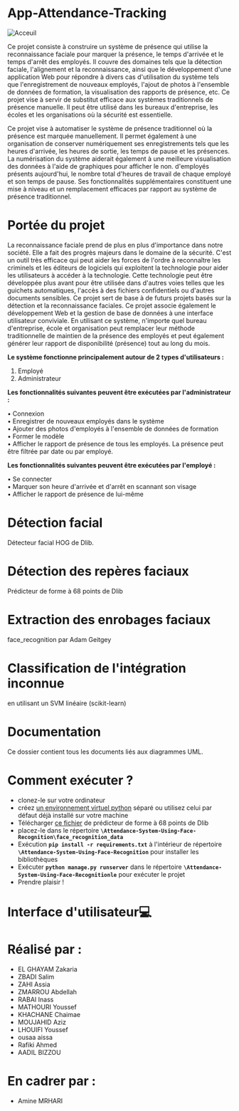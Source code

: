 # App-Attendance-Tracking
![Acceuil](https://user-images.githubusercontent.com/106842102/178103382-4caa8aa6-0682-48d3-b68d-19cf67192289.jpg)

Ce projet consiste à construire un système de présence qui utilise la reconnaissance faciale pour marquer la présence, le temps d'arrivée et le temps d'arrêt des employés. Il couvre des domaines tels que la détection faciale, l'alignement et la reconnaissance, ainsi que le développement d'une application Web pour répondre à divers cas d'utilisation du système tels que l'enregistrement de nouveaux employés, l'ajout de photos à l'ensemble de données de formation, la visualisation des rapports de présence, etc. Ce projet vise à servir de substitut efficace aux systèmes traditionnels de présence manuelle. Il peut être utilisé dans les bureaux d'entreprise, les écoles et les organisations où la sécurité est essentielle.

Ce projet vise à automatiser le système de présence traditionnel où la présence est marquée manuellement. Il permet également à une organisation de conserver numériquement ses enregistrements tels que les heures d'arrivée, les heures de sortie, les temps de pause et les présences. La numérisation du système aiderait également à une meilleure visualisation des données à l'aide de graphiques pour afficher le non. d'employés présents aujourd'hui, le nombre total d'heures de travail de chaque employé et son temps de pause. Ses fonctionnalités supplémentaires constituent une mise à niveau et un remplacement efficaces par rapport au système de présence traditionnel.
# Portée du projet
La reconnaissance faciale prend de plus en plus d'importance dans notre société. Elle a fait des progrès majeurs dans le domaine de la sécurité. C'est un outil très efficace qui peut aider les forces de l'ordre à reconnaître les criminels et les éditeurs de logiciels qui exploitent la technologie pour aider les utilisateurs à accéder à la technologie. Cette technologie peut être développée plus avant pour être utilisée dans d'autres voies telles que les guichets automatiques, l'accès à des fichiers confidentiels ou d'autres documents sensibles. Ce projet sert de base à de futurs projets basés sur la détection et la reconnaissance faciales. Ce projet associe également le développement Web et la gestion de base de données à une interface utilisateur conviviale. En utilisant ce système, n'importe quel bureau d'entreprise, école et organisation peut remplacer leur méthode traditionnelle de maintien de la présence des employés et peut également générer leur rapport de disponibilité (présence) tout au long du mois.

**Le système fonctionne principalement autour de 2 types d'utilisateurs :**
1. Employé
2. Administrateur

**Les fonctionnalités suivantes peuvent être exécutées par l'administrateur :<br>**

• Connexion <br>
• Enregistrer de nouveaux employés dans le système <br>
• Ajouter des photos d'employés à l'ensemble de données de formation <br>
• Former le modèle <br>
• Afficher le rapport de présence de tous les employés. La présence peut être filtrée par date ou par employé. <br>

**Les fonctionnalités suivantes peuvent être exécutées par l'employé : <br>**

• Se connecter <br>
• Marquer son heure d'arrivée et d'arrêt en scannant son visage <br>
• Afficher le rapport de présence de lui-même <br>

# Détection facial
Détecteur facial HOG de Dlib.

# Détection des repères faciaux
Prédicteur de forme à 68 points de Dlib

# Extraction des enrobages faciaux
face_recognition par Adam Geitgey

# Classification de l'intégration inconnue
en utilisant un SVM linéaire (scikit-learn)

# Documentation
Ce dossier contient tous les documents liés aux diagrammes UML.

# Comment exécuter ?
- clonez-le sur votre ordinateur
- créez [un environnement virtuel python](https://packaging.python.org/en/latest/guides/installing-using-pip-and-virtual-environments/) séparé ou utilisez celui par défaut déjà installé sur votre machine
- Télécharger [ce fichier]() de prédicteur de forme à 68 points de Dlib
- placez-le dans le répertoire **``` \Attendance-System-Using-Face-Recognition\face_recognition_data ```**  
- Exécution **``` pip install -r requirements.txt ```**  à l'intérieur de répertoire **``` \Attendance-System-Using-Face-Recognition ```** pour installer les bibliothèques
- Exécuter **``` python manage.py runserver ```** dans le répertoire **``` \Attendance-System-Using-Face-Recognitionle ```**  pour exécuter le projet
- Prendre plaisir !
# Interface d'utilisateur💻

# Réalisé par :

- EL GHAYAM Zakaria
- ZBADI Salim
- ZAHI Assia
- ZMARROU Abdellah
- RABAI Inass
- MATHOURI Youssef
- KHACHANE Chaimae
- MOUJAHID Aziz
- LHOUIFI Youssef
- ousaa aissa
- Rafiki Ahmed
- AADIL BIZZOU

# En cadrer par :
- Amine MRHARI
